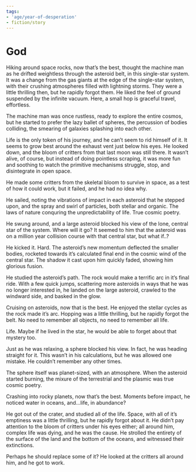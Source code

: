 ```yaml
---
tags:
- 'age/year-of-desperation'
- fiction/story
---
```


# God

Hiking around space rocks, now that’s the best, thought the machine man
as he drifted weightless through the asteroid belt, in this single-star
system. It was a change from the gas giants at the edge of the
single-star system, with their crushing atmospheres filled with
lightning storms. They were a little thrilling then, but he rapidly
forgot them. He liked the feel of ground suspended by the infinite
vacuum. Here, a small hop is graceful travel, effortless.

The machine man was once rustless, ready to explore the entire cosmos,
but he started to prefer the lazy ballet of spheres, the percussion of
bodies colliding, the smearing of galaxies splashing into each other.

Life is the only token of his journey, and he can’t seem to rid himself
of it. It seems to grow best around the exhaust vent just below his
eyes. He looked down, and the bloom of critters from that last moon was
still there. It wasn’t alive, of course, but instead of doing pointless
scraping, it was more fun and soothing to watch the primitive mechanisms
struggle, stop, and disintegrate in open space.

He made some critters from the skeletal bloom to survive in space, as a
test of how it could work, but it failed, and he had no idea why.

He sailed, noting the vibrations of impact in each asteroid that he
stepped upon, and the spray and swirl of particles, both stellar and
organic. The laws of nature conquring the unpredictability of life. True
cosmic poetry.

He swung around, and a large asteroid blocked his view of the lone,
central star of the system. Where will it go? It seemed to him that the
asteroid was on a million year collision course with that central star,
but what if..?

He kicked it. Hard. The asteroid’s new momentum deflected the smaller
bodies, rocketed towards it’s calculated final end in the cosmic wind of
the central star. The shadow it cast upon him quickly faded, showing him
glorious fusion.

He studied the asteroid’s path. The rock would make a terrific arc in
it’s final ride. With a few quick jumps, scattering more asteroids in
ways that he was no longer interested in, he landed on the large
asteroid, crawled to the windward side, and basked in the glow.

Cruising on asteroids, now that is the best. He enjoyed the stellar
cycles as the rock made it’s arc. Hopping was a little thrilling, but he
rapidly forgot the belt. No need to remember all objects, no need to
remember all life.

Life. Maybe if he lived in the star, he would be able to forget about
that mystery too.

Just as he was relaxing, a sphere blocked his view. In fact, he was
heading straight for it. This wasn’t in his calculations, but he was
allowed one mistake. He couldn’t remember any other times.

The sphere itself was planet-sized, with an atmosphere. When the
asteroid started burning, the mixure of the terrestrial and the plasmic
was true cosmic poetry.

Crashing into rocky planets, now that’s the best. Moments before impact,
he noticed water in oceans, and…life, in abundance?

He got out of the crater, and studied all of the life. Space, with all
of it’s emptiness was a little thrilling, but he rapidly forgot about
it. He didn’t pay attention to the bloom of critters under his eyes
either; all around him, complex life was dying, and he was the cause. He
strolled the entirety of the surface of the land and the bottom of the
oceans, and witnessed their extinctions.

Perhaps he should replace some of it? He looked at the critters all
around him, and he got to work.
